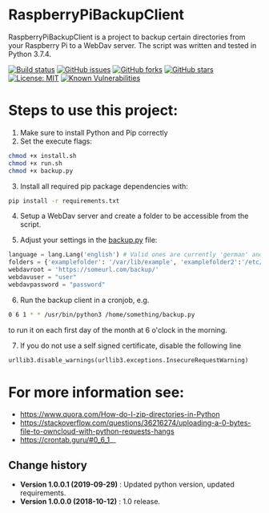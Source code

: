 RaspberryPiBackupClient
====================================

RaspberryPiBackupClient is a project to backup certain directories from your Raspberry Pi to a WebDav server. The script was written and tested in Python 3.7.4.

[![Build status](https://ci.appveyor.com/api/projects/status/giyrqr15h5caueoo?svg=true)](https://ci.appveyor.com/project/SeppPenner/raspberrypibackupclient)
[![GitHub issues](https://img.shields.io/github/issues/SeppPenner/RaspberryPiBackupClient.svg)](https://github.com/SeppPenner/RaspberryPiBackupClient/issues)
[![GitHub forks](https://img.shields.io/github/forks/SeppPenner/RaspberryPiBackupClient.svg)](https://github.com/SeppPenner/RaspberryPiBackupClient/network)
[![GitHub stars](https://img.shields.io/github/stars/SeppPenner/RaspberryPiBackupClient.svg)](https://github.com/SeppPenner/RaspberryPiBackupClient/stargazers)
[![License: MIT](https://img.shields.io/badge/License-MIT-blue.svg)](https://raw.githubusercontent.com/SeppPenner/RaspberryPiBackupClient/master/License.txt)
[![Known Vulnerabilities](https://snyk.io/test/github/SeppPenner/RaspberryPiBackupClient/badge.svg)](https://snyk.io/test/github/SeppPenner/RaspberryPiBackupClient) 

# Steps to use this project:
1. Make sure to install Python and Pip correctly
2. Set the execute flags:

```bash
chmod +x install.sh
chmod +x run.sh
chmod +x backup.py
```

3. Install all required pip package dependencies with:

```bash
pip install -r requirements.txt
```

4. Setup a WebDav server and create a folder to be accessible from the script.

5. Adjust your settings in the [backup.py](https://github.com/SeppPenner/RaspberryPiBackupClient/blob/master/backup.py) file:

```python
language = lang.Lang('english') # Valid ones are currently 'german' and 'english'
folders = {'examplefolder': '/var/lib/example', 'examplefolder2':'/etc/example/'}
webdavroot = 'https://someurl.com/backup/'
webdavuser = "user"
webdavpassword = "password"
```

6. Run the backup client in a cronjob, e.g.
```bash
0 6 1 * * /usr/bin/python3 /home/something/backup.py
```

to run it on each first day of the month at 6 o'clock in the morning.

7. If you do not use a self signed certificate, disable the following line

```python
urllib3.disable_warnings(urllib3.exceptions.InsecureRequestWarning)
```

# For more information see:
* https://www.quora.com/How-do-I-zip-directories-in-Python
* https://stackoverflow.com/questions/36216274/uploading-a-0-bytes-file-to-owncloud-with-python-requests-hangs
* https://crontab.guru/#0_6_1_*_*

Change history
--------------

* **Version 1.0.0.1 (2019-09-29)** : Updated python version, updated requirements.
* **Version 1.0.0.0 (2018-10-12)** : 1.0 release.